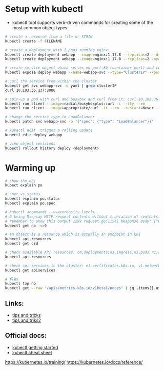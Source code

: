 # Setup with kubectl

* kubectl tool supports verb-driven commands for creating some of the most common object types.

```bash
# create a resource from a file or STDIN
kubectl create -f FILENAME

# create a deployment with 2 pods running nginx
kubectl create deployment webapp --image=nginx:1.17.8 --replicas=2 --dry-run=client -oyaml
kubectl create deployment webapp --image=nginx:1.17.8 --replicas=2 -oyaml > first_deployment.yaml

# create service object which serves on port 80 (container port) and connects to the containers on port 8000(pod port)
kubectl expose deploy webapp --name=webapp-svc --type="ClusterIP" --port=8080 --target-port=80 # ngnix default port is 80

# curl the service from within the cluster
kubectl get svc webapp-svc -o yaml | grep clusterIP
curl 10.103.36.137:8080

# spin-up a pod with curl and busybox and curl from it: curl 10.103.36.137:8080
kubectl run client --image=radial/busyboxplus:curl -i --tty --rm
kubectl run client --image=appropriate/curl -it --rm --restart=Never -- sh

# change the service type to LoadBalancer
kubectl patch svc webapp-svc -p '{"spec": {"type": "LoadBalancer"}}'

# kubectl edit  trigger a rolling update
kubectl edit deploy webapp

# view object revisions
kubectl rollout history deploy <deployment>
```

# Warming up
```bash
# show the obj
kubect explain po

# spec vs status
kubectl explain po.status
kubectl explain po.spec

# kubectl <command> --v=<verbosity_level> 
# 9 being Display HTTP request contents without truncation of contents.
# remember to show this output 1299 request.go:1154] Response Body: {"kind":"Table","apiVersion":"meta.k8s.io/v1","metadata":{"resourceVersion":"510256484"},
kubectl get no -v=9

# an object is a resource which is actually an endpoint in k8s
kubectl api-resources
kubectl get crd

# check available API resources: cm,deployments,ds,ingress,ns,pods,rc,rs,secrets,svc
kubectl api-resources

# check api services in the cluster: v1.certificates.k8s.io, v1.networking.io
kubectl get apiservices

# flex
kubectl top no
kubectl get --raw "/apis/metrics.k8s.io/v1beta1/nodes" | jq .items[].usage
```

## Links:

* [tips and tricks](https://www.ibm.com/blog/8-kubernetes-tips-and-tricks/)
* [tips and triks2](https://github.com/yokawasa/kubectl-tips)

## Official docs:

* [kubectl getting started](https://kubernetes.io/docs/reference/generated/kubectl/kubectl-commands#-strong-getting-started-strong-)
* [kubectl cheat sheet](https://kubernetes.io/docs/reference/kubectl/cheatsheet/)



https://kubernetes.io/training/
https://kubernetes.io/docs/reference/
